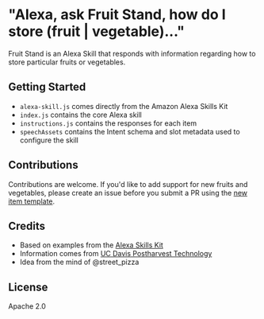 # "Alexa, ask Fruit Stand, how do I store (fruit | vegetable)..."

Fruit Stand is an Alexa Skill that responds with information
regarding how to store particular fruits or vegetables.

## Getting Started

- `alexa-skill.js` comes directly from the Amazon Alexa Skills Kit
- `index.js` contains the core Alexa skill
- `instructions.js` contains the responses for each item
- `speechAssets` contains the Intent schema and slot metadata used to configure the skill

## Contributions

Contributions are welcome.  If you'd like to add support for new fruits and vegetables,
please create an issue before you submit a PR using the [new item template](.github/NEW_ITEM_TEMPLATE.md).

## Credits

- Based on examples from the [Alexa Skills Kit](https://github.com/amzn/alexa-skills-kit-js)
- Information comes from [UC Davis Postharvest Technology](http://ucce.ucdavis.edu/files/datastore/234-1920.pdf)
- Idea from the mind of @street_pizza

## License

Apache 2.0
